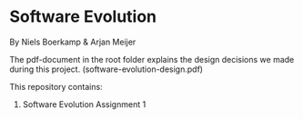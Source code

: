 # Software Evolution
By Niels Boerkamp &amp; Arjan Meijer

The pdf-document in the root folder explains the design decisions we made during this project. (software-evolution-design.pdf)

This repository contains:<br/>
<ol>
  <li>Software Evolution Assignment 1</li>
</ol>
